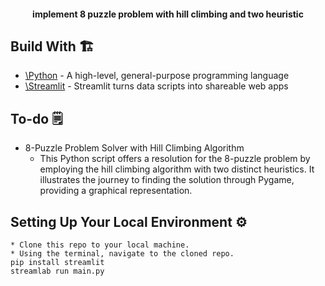 <h4 align="center">implement 8 puzzle problem with hill climbing and two heuristic</h4>

## Build With 🏗️

-   [\Python](https://www.python.org/) - A high-level, general-purpose programming language
-   [\Streamlit](https://streamlit.io/) - Streamlit turns data scripts into shareable web apps

## To-do 🗒️

-   8-Puzzle Problem Solver with Hill Climbing Algorithm
    -   This Python script offers a resolution for the 8-puzzle problem by employing the hill climbing algorithm with two distinct heuristics. It illustrates the journey to finding the solution through Pygame, providing a graphical representation.
 

## Setting Up Your Local Environment ⚙️
```
* Clone this repo to your local machine.
* Using the terminal, navigate to the cloned repo.
pip install streamlit
streamlab run main.py
```
